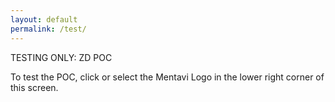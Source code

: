 ```yaml
---
layout: default
permalink: /test/
---
```


TESTING ONLY: ZD POC

To test the POC, click or select the Mentavi Logo in the lower right corner of this screen.

<script>
  window.zESettings = {
    webWidget: {
      launcher: { labelVisible: false } // hide the badge/launcher by default
      // don't suppress channels here
    }
  };
</script>

<script id="ze-snippet" src="https://static.zdassets.com/ekr/snippet.js?key=023ec2cb-f199-48ed-b908-fc31a374dcd8"></script>

<script>
  zE(function () {
    const params = new URLSearchParams(location.search);
    if (params.get('openSupport') === '1') {
      zE('webWidget', 'show');  // IMPORTANT: make visible first
      zE('webWidget', 'open');  // then open it
    } else {
      zE('webWidget', 'hide');  // keep it hidden on normal loads
    }
  });
</script>


<script
  src="https://cdn.jsdelivr.net/gh/logspace-ai/langflow-embedded-chat@v1.0.7/dist/build/static/js/bundle.min.js">
</script>
  <langflow-chat
    window_title="Simple Agent"
    flow_id="84ab45b3-0ea8-4fa2-9aa5-3ccc344ad710"
    host_url="https://langflow.mentavi.com"
    api_key="...">
</langflow-chat>

